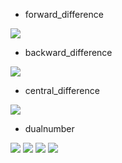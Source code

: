 * forward_difference
<img src="https://latex.codecogs.com/gif.latex?f'(x)&space;\approx&space;\frac{f(x&plus;h)-f(x)}{h}" />

* backward_difference
<img src="https://latex.codecogs.com/gif.latex?f'(x)&space;\approx&space;\frac{f(x)-f(x-h)}{h}" />

* central_difference
<img src="https://latex.codecogs.com/gif.latex?f'(x)&space;\approx&space;\frac{f(x&plus;h)-f(x-h)}{2h}" />

* dualnumber
<img src="https://latex.codecogs.com/gif.latex?\epsilon&space;\neq&space;0" />
<img src="https://latex.codecogs.com/gif.latex?\epsilon&space;*&space;\epsilon&space;=&space;0" />
<img src="https://latex.codecogs.com/gif.latex?f(\epsilon&space;&plus;&space;x)&space;=&space;f(x)&plus;\epsilon&space;f(x)" />
<img src="https://latex.codecogs.com/gif.latex?\epsilon&space;=&space;\begin{pmatrix}&space;0&space;&&space;1\\&space;0&space;&&space;0&space;\end{pmatrix}" />
